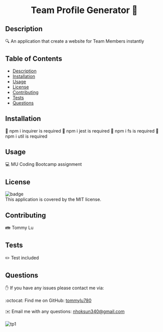 <h1 align="center">Team Profile Generator 👋</h1>

## Description
🔍 An application that create a website for Team Members instantly

## Table of Contents
- [Description](#description)
- [Installation](#installation)
- [Usage](#usage)
- [License](#license)
- [Contributing](#contributing)
- [Tests](#tests)
- [Questions](#questions)

## Installation
💾 npm i inquirer is required
💾 npm i jest is required
💾 npm i fs is required
💾 npm i util is required

## Usage
💻 MU Coding Bootcamp assignment

## License
![badge](https://img.shields.io/badge/license-MIT-brightgreen)
<br />
This application is covered by the MIT license.

## Contributing
👪 Tommy Lu

## Tests
✏️ Test included

## Questions
✋ If you have any issues please contact me via: <br />
<br />
:octocat: Find me on GitHub: [tommylu780](https://github.com/tommylu780)<br />
<br />
✉️ Email me with any questions: nhoksun340@gmail.com<br /><br />
![tp1](https://user-images.githubusercontent.com/53459495/117656369-9e7edb00-b1db-11eb-9525-60caf07651e4.PNG)
